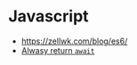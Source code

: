 # Javascript

- https://zellwk.com/blog/es6/
- [Alwasy return `await`](https://twitter.com/thejameskyle/status/905921542906712064)